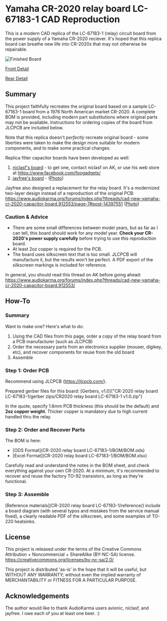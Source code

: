 # Yamaha CR-2020 relay board LC-67183-1 CAD Reproduction

This is a modern CAD replica of the LC-67183-1 (relay) circuit board from the power supply of a Yamaha CR-2020 reciever. It's hoped that this replica board can breathe new life into CR-2020s that may not otherwise be repairable. 

![Finished Board](img/board_populated.jpg?raw=true "Finished Board")

[Front Detail](img/board_front.jpg?raw=true)

[Rear Detail](img/board_rear.jpg?raw=true)

## Summary

This project faithfully recreates the original board based on a sample LC-67183-1 board from a 1976 North American market CR-2020. A complete BOM is provided, including modern part substitutions where original parts may not be available. Instructions for ordering copies of the board from JLCPCB are included below.

Note that this replica doesn't *perfectly* recreate original board - some liberties were taken to make the design more suitable for modern components, and to make some practical changes.

Replica filter capacitor boards have been developed as well:
1. [niclasf's board](https://foogadgets.blogspot.com/2020/05/yamaha-cr2020-repair.html) - to get one, contact niclasf on AK, or use his web store at https://www.facebook.com/foogadgets/
1. [jayfree's board](https://www.audiokarma.org/forums/index.php?threads/cad-new-yamaha-cr-2020-capacitor-board.912553/page-7#post-14397551) - ([Photo](https://www.audiokarma.org/forums/index.php?threads/cad-new-yamaha-cr-2020-capacitor-board.912553/page-4#post-14139270))

Jayfree also designed a replacement for the relay board. It's a modernized two-layer design instead of a reproduction of the original PCB: https://www.audiokarma.org/forums/index.php?threads/cad-new-yamaha-cr-2020-capacitor-board.912553/page-7#post-14397551 ([Photo](https://www.audiokarma.org/forums/index.php?threads/cad-new-yamaha-cr-2020-capacitor-board.912553/page-5#post-14284775))

### Caution & Advice

* There are some small differences between model years, but as far as I can tell, this board should work for any model year. **Check your CR-2020's power supply carefully** before trying to use this reproduction board.
* At least 2oz copper is required for the PCB.
* The board uses silkscreen text that is too small. JLCPCB will manufacture it, but the results won't be perfect. A PDF export of the silkscreen markings is included for reference.

In general, you should read this thread on AK before going ahead: https://www.audiokarma.org/forums/index.php?threads/cad-new-yamaha-cr-2020-capacitor-board.912553/

## How-To

### Summary
Want to make one? Here's what to do:
1. Using the CAD files from this page, order a copy of the relay board from a PCB manufacturer (such as JLCPCB)
1. Order the necessary parts from an electronics supplier (mouser, digikey, etc), and recover components for reuse from the old board
1. Assemble

### Step 1: Order PCB
Recommend using JLCPCB (https://jlcpcb.com/).

Prepared gerber files for this board: [Gerbers, v1.0]("CR-2020 relay board LC-67183-1/gerber zips/CR2020 relay board LC-67183-1 v1.0.zip")

In the quote, specify 1.6mm PCB thickness (this should be the default) and **2oz copper weight**. Thicker copper is mandatory due to high current handled thru the relay.

### Step 2: Order and Recover Parts
The BOM is here:
* [ODS Format](CR-2020 relay board LC-67183-1/BOM/BOM.ods)
* [Excel Format](CR-2020 relay board LC-67183-1/BOM/BOM.xlsx)

Carefully read and understand the notes in the BOM sheet, and check everything against your own CR-2020. At a minimum, it's recommended to recover and reuse the factory TO-92 transistors, as long as they're functional.

### Step 3: Assemble
[Reference materials](CR-2020 relay board LC-67183-1/reference/) include a board diagram (with several typos and mistakes from the service manual fixed), a clearly readable PDF of the silkscreen, and some examples of TO-220 heatsinks.

## License

This project is released under the terms of the Creative Commons Attribution + Noncommercial + ShareAlike (BY-NC-SA) license. https://creativecommons.org/licenses/by-nc-sa/2.0/

This project is distributed 'as-is' in the hope that it will be useful, but WITHOUT ANY WARRANTY; without even the implied warranty of MERCHANTABILITY or FITNESS FOR A PARTICULAR PURPOSE.

## Acknowledgements

The author would like to thank AudioKarma users avionic, niclasf, and jayfree. I owe each of you at least one beer. :)

